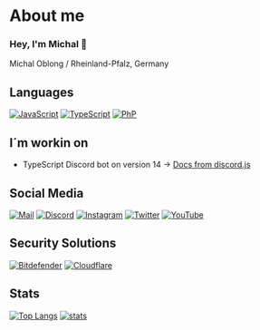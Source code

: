 # About me
### Hey, I'm Michal 👋

Michal Oblong / Rheinland-Pfalz, Germany

## Languages
[![JavaScript](https://img.shields.io/badge/-javascript-F7DF1E.svg?logo=javascript&logoColor=black&longCache=true&style=for-the-badge)](https://github.com/LvckyAPI?tab=repositories&q=&type=&language=javascript)
[![TypeScript](https://img.shields.io/badge/-typescript-2f74c0.svg?logo=typescript&logoColor=white&longCache=true&style=for-the-badge)](https://github.com/LvckyAPI?tab=repositories&q=&type=&language=typescript)
[![PhP](https://img.shields.io/badge/-php-848ebb.svg?logo=php&logoColor=white&longCache=true&style=for-the-badge)](https://github.com/LvckyAPI?tab=repositories&q=&type=&language=php)

## I´m workin on
- TypeScript Discord bot on version 14 -> [Docs from discord.js](https://discord.js.org/)

## Social Media
[![Mail](https://img.shields.io/badge/-Mail-E34133.svg?logo=gmail&logoColor=white&longCache=true&style=for-the-badge)](mailto://michal.o@lvckyworld.net)
[![Discord](https://img.shields.io/badge/-Discord-5865F2.svg?logo=discord&logoColor=white&longCache=true&style=for-the-badge)](https://discordapp.com/users/778608747672371201)
[![Instagram](https://img.shields.io/badge/Instagram-E4405F?style=for-the-badge&logo=instagram&logoColor=white)](https://www.instagram.com/necrozoffical/)
[![Twitter](https://img.shields.io/badge/-Twitter-1DA1F2.svg?logo=twitter&logoColor=white&longCache=true&style=for-the-badge)](https://twitter.com/NecrozOffical)
[![YouTube](https://img.shields.io/badge/-YouTube-FF0000.svg?logo=youtube&logoColor=white&longCache=true&style=for-the-badge)](https://www.youtube.com/channel/UCplTiabkK3_zF-6zETpkzNw)

## Security Solutions
[![Bitdefender](https://img.shields.io/badge/-Bitdefender-ED1C24.svg?logo=Bitdefender&logoColor=white&longCache=true&style=for-the-badge)](https://www.bitdefender.de)
[![Cloudflare](https://img.shields.io/badge/-Cloudflare-F38020.svg?logo=Cloudflare&logoColor=white&longCache=true&style=for-the-badge)](https://cloudflare.com)

## Stats
[![Top Langs](https://github-readme-stats.vercel.app/api/top-langs/?username=NecrozOffical&count_private=true&theme=tokyonight	)](https://github.com/NecrozAPI)
[![stats](https://github-readme-stats.vercel.app/api?username=NecrozOffical&count_private=true&theme=tokyonight&include_all_commits=true)](https://github.com/NecrozAPI)
